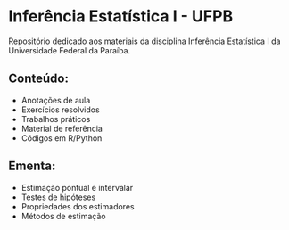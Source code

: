 # Inferência Estatística I - UFPB

Repositório dedicado aos materiais da disciplina Inferência Estatística I da Universidade Federal da Paraíba.

## Conteúdo:
- Anotações de aula
- Exercícios resolvidos
- Trabalhos práticos
- Material de referência
- Códigos em R/Python

## Ementa:
- Estimação pontual e intervalar
- Testes de hipóteses
- Propriedades dos estimadores
- Métodos de estimação
